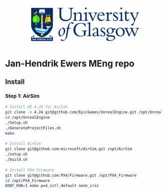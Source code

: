 <p align="center">
  <img src="./img/GlaLogo.png" alt="UofG Logo" width="360">
</p>

# Jan-Hendrik Ewers MEng repo

## Install

### Step 1: AirSim
```bash
# Install UE 4.24 for AirSim
git clone -b 4.24 git@github.com/EpicGames/UnrealEngine.git /opt/UnrealEngine
cd /opt/UnrealEngine
./Setup.sh
./GenerateProjectFiles.sh
make

# Install AirSim
git clone git@github.com:microsoft/AirSim.git /opt/AirSim
./setup.sh
./build.sh

# Install PX4 Firmware
git clone git@github.com:PX4/Firmware.git /opt/PX4_Firmware
cd /opt/PX4_Firmware
DONT_RUN=1 make px4_sitl_default none_iris
```




